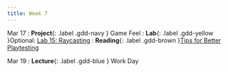 ```yaml
---
title: Week 7
---
```


Mar 17
: **Project**{: .label .gdd-navy } Game Feel
: **Lab**{: .label .gdd-yellow }Optional: [Lab 15: Raycasting]
: **Reading**{: .label .gdd-brown }[Tips for Better Playtesting]

Mar 19
: **Lecture**{: .label .gdd-blue } Work Day

[Game Feel]:https://docs.google.com/presentation/d/1xbvDz1dijMdYWynhOHidGY9DCrLy8dGIzosByyiqsoM/edit?usp=share_link

[Lab 15: Raycasting]: ./../pages/labs/lab15/lab15

[Tips for Better Playtesting]: https://www.gamedeveloper.com/design/best-practices-five-tips-for-better-playtesting 

[Work Day]: https://docs.google.com/presentation/d/10YDaUEdAo7J9C5cvlaEdOoD8FKNxnbf0T0V6bbSF6ak/edit?usp=sharing